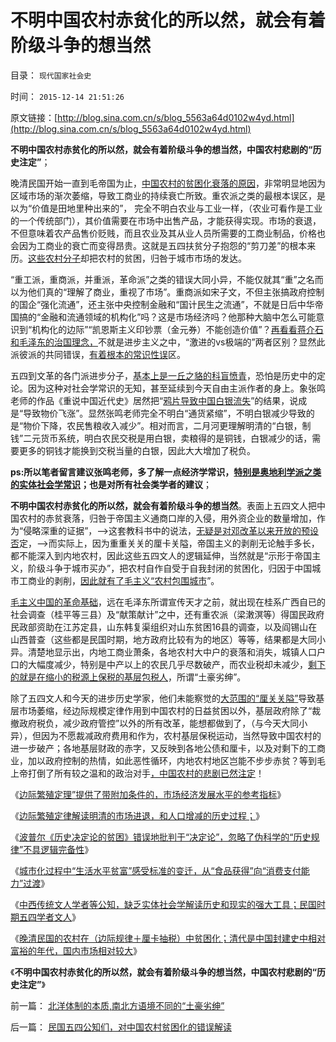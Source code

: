# 不明中国农村赤贫化的所以然，就会有着阶级斗争的想当然

目录： `现代国家社会史` 

时间： `2015-12-14 21:51:26` 

原文链接：[http://blog.sina.com.cn/s/blog_5563a64d0102w4yd.html](http://blog.sina.com.cn/s/blog_5563a64d0102w4yd.html)

**不明中国农村赤贫化的所以然，就会有着阶级斗争的想当然，中国农村悲剧的“历史注定”**；

晚清民国开始一直到毛帝国为止，[中国农村的贫困化衰落的原因](../../../2015/12/12/民国五四公知们，对中国农村贫困化的错误解读.md)，非常明显地因为区域市场的渐次萎缩，导致工商业的持续衰亡所致。重农派之类的最根本误区，是以为“价值是田地里种出来的”，
完全不明白农业与工业一样，（农业可看作是工业的一个传统部门），其价值需要在市场中出售产品，才能获得实现。市场的衰退，不但意味着农产品售价贬贱，而且农业及其从业人员所需要的工商业制品，价格也会因为工商业的衰亡而变得昂贵。这就是五四扶贫分子抱怨的“剪刀差”的根本来历。[这些农村分子](../../../2010/2/21/小农意识是中国农村的灾星.md)却把农村的贫困，归咎于城市市场的发达。

“重工派，重商派，并重派，革命派”之类的错误大同小异，不能仅就其“重”之名而以为他们真的“理解了商业，重视了市场”。重商派如宋子文，不但主张搞政府控制的国企“强化流通”，还主张中央控制金融和“国计民生之流通”，不就是日后中华帝国搞的“金融和流通领域的机构化”吗？这是市场经济吗？他那种大脑中怎么可能意识到“机构化的边际”“凯恩斯主义印钞票（金元券）不能创造价值”？[再看看蒋介石和毛泽东的治国理念，](../../../2011/1/16/亡蒋介石者，蒋介石也.md)不就是进步主义之中，“激进的vs极端的”两者区别？显然此派彼派的共同错误，[有着根本的常识性误](../../../2010/2/21/农村问题只能是经济学的问题.md)区。

五四到文革的各门派进步分子，[基本上是一丘之貉的科盲愤青](../../../2011/1/15/反思五四运动的局限性，道德治国不考虑国家成本；.md)，恐怕是历史中的定论。因为这种对社会学常识的无知，甚至延续到今天自由主派作者的身上。象张鸣老师的作品《重说中国近代史》居然把“[鸦片导致中国白银流失](http://blog.sina.com.cn/s/blog_5563a64d0102vd3c.html)”的结果，说成是“导致物价飞涨”。显然张鸣老师完全不明白“通货紧缩”，不明白银减少导致的是“物价下降，农民售粮收入减少”。相对而言，二月河更理解明清的“白银，制钱”二元货币系统，明白农民交税是用白银，卖粮得的是铜钱，白银减少的话，需要更多的铜钱才能换到交税当量的白银，因此大大增加了税负。

**ps:所以笔者留言建议张鸣老师，多了解一点经济学常识，[特别是奥地利学派之类的实体社会学常识](../../../2014/9/19/现代经济学的“现代≠科学”，奥地利学派的错误，及凯恩斯中的正确.md)；也是对所有社会类学者的建议**；

**不明中国农村赤贫化的所以然，就会有着阶级斗争的想当然**。表面上五四文人把中国农村的赤贫衰落，归咎于帝国主义通商口岸的入侵，用外资企业的数量增加，作为“侵略深重的证据”，——>这套教科书中的说法，[无疑是对邓改革以来开放的预设否](../../../2015/8/3/对“国有资产流失论”的肯定.md)定，——>而实际上，因为重重关关的厘卡关隘，帝国主义的剥削无论触手多长，都不能深入到内地农村，因此这些五四文人的逻辑延伸，当然就是“示形于帝国主义，阶级斗争于城市买办”，把农村自作自受于自我封闭的贫困化，归因于中国城市工商业的剥削，[因此就有了毛主义“农村包围城市](../../../2009/9/18/农村包围城市只是信仰中的神话.md)”。

[毛主义中国的革命基础](../../../2009/11/12/小农意识的暴力倾向和文革.md)，远在毛泽东所谓宣传天才之前，就出现在桂系广西自已的社会调查（桂平等三县）及“献策献计”之中，还有重农派（梁潄溟等）得国民政府民政部资助在江苏定县，山东韩复渠组织对山东贫困16县的调查，以及阎锡山在山西普查（这些都是民国时期，地方政府比较有为的地区）等等，结果都是大同小异。清楚地显示出，内地工商业萧条，各地农村大中户的衰落和消失，城镇人口户口的大幅度减少，特别是中产以上的农民几乎尽数破产，而农业税却未减少，[剩下的就是在缩小的税源上保税的基层包税人](../../../2013/2/16/焦大情结，盐商情结，包税人情结.md)，所谓“土豪劣绅”。

除了五四文人和今天的进步历史学家，他们未能察觉的[大范围的“厘关关隘”](../../../2013/1/18/苏杭现象下的北欧模式下的人间地狱；.md)导致基层市场萎缩，经边际规模定律作用到中国农村的日益贫困以外，基层政府除了“裁撤政府税负，减少政府管控”以外的所有改革，能想都做到了，（与今天大同小异），但因为不愿裁减政府费用和作为，农村基层保税运动，当然导致中国农村的进一步破产；各地基层财政的赤字，又反映到各地公债和厘卡，以及对剩下的工商业，加以政府控制的热情，如此恶性循环，内地农村地区岂能不步步赤贫？等到毛上帝打倒了所有较之温和的政治对手[，中国农村的悲剧已然注定](http://blog.sina.com.cn/s/blog_14dbd83cd0102vvoq.html)！

《[边际繁殖定理”提供了带附加条件的，市场经济发展水平的参考指标](../../../2015/12/6/“边际繁殖定理”的应用和逻辑限定.md)》

《[边际繁殖定律解读明清的市场进退，和人口增减的历史过程；](../../../2015/12/8/边际繁殖定律解读明清的市场进退，和人口增减的历史过程；.md)》

《[波普尔《历史决定论的贫困》错误地批判于“决定论”，忽略了伪科学的“历史规律”不具逻辑完备性](../../../2015/12/9/科学规律“对历史的决定论”是客观存在的，兼谈波普尔的不足；.md)》

《[城市化过程中“生活水平贫富”感受标准的变迁，从“食品获得”向“消费支付能力”过渡](../../../2015/12/10/晚清以来150年中国人口，结构，及城市化的变迁；.md)》

《[中西传统文人学者等公知，缺乏实体社会学解读历史和现实的强大工具；民国时期五四学者文人](../../../2015/12/12/民国五四公知们，对中国农村贫困化的错误解读.md)》

《[晚清民国的农村在（边际规律＋厘卡抽税）中贫困化；清代是中国封建史中相对富裕的年代，国内市场相对较大](../../../2015/12/13/强大的政府比市场更发达的贫困的一系列案例.md)》

《**不明中国农村赤贫化的所以然，就会有着阶级斗争的想当然，中国农村悲剧的“历史注定”**》

前一篇： [北洋体制的本质,南北方语境不同的“土豪劣绅”](../../../2015/12/16/北洋体制的本质,南北方语境不同的“土豪劣绅”.md)

后一篇： [民国五四公知们，对中国农村贫困化的错误解读](../../../2015/12/12/民国五四公知们，对中国农村贫困化的错误解读.md)

